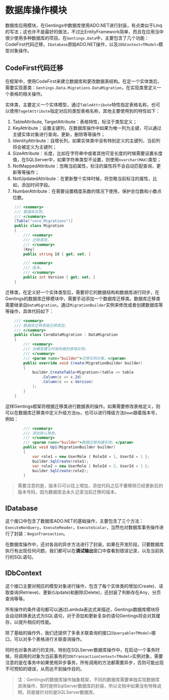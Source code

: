 # 数据库操作模块

数据库应用模块，在Gentings中数据库使用ADO.NET进行封装，有点类似于Linq的写法；这也许不是最好的做法，不过比EntityFramework简单，而且在应用当中很少使用多种数据库的项目。在`Gentings.Data`中，主要包含了几个功能：CodeFirst代码迁移，`IDatabase`原始ADO.NET操作，以及`IDbContext<TModel>`模型对象操作。

## CodeFirst代码迁移

在框架中，使用CodeFirst来建立数据库和更改数据表结构。在定一个实体类后，需要实现基类：`Gentings.Data.Migrations.DataMigration`，在实现类里定义一个表格的相关操作。

实体类，主要定义一个实体模型，通过`TableAttribute`特性指定表格名称，也可以使用`TagetAttribute`指定对应的类型表格名称，其他主要使用到的特性如下：

1. TableAttribute, TargetAttribute：表格特性，标注于类型定义；
2. KeyAttribute：设置主键列，在数据库操作中如果为唯一列为主键，可以通过主键实体对象进行查询，更新，删除等等操作；
3. IdentityAttribute：自增长列，如果实体类中没有特别定义的主键列，当前列将会被定义为主键列；
4. SizeAttribute：长度，比如在字符串中或者其他可变长度的时候需要设置长度值，在SQLServer中，如果字符串类型不设置，则使用`nvarchar(MAX)`类型；
5. NotMappedAttribute：忽略当前属性，标注的属性将不会自动匹配查询，更新等等操作；
6. NotUpdatedAttribute：在更新整个实体时候，将忽略当前标注的属性，比如，添加时间字段。
7. NumberAttribute：在需要设置精度系数的情况下使用，保护总位数和小数点位数。

```csharp
    /// <summary>
    /// 数据库实例。
    /// </summary>
    [Table("core_Migrations")]
    public class Migration
    {
        /// <summary>
        /// 迁移类型。
        /// </summary>
        [Key]
        public string Id { get; set; }

        /// <summary>
        /// 版本。
        /// </summary>
        public int Version { get; set; }
    }
```

迁移类，在定义好一个实体类型后，需要将它的数据结构和数据库进行同步，在Gentings的数据库迁移模块中，需要手动添加一个数据库迁移类。数据库迁移类需要继承自`DataMigration`，通过`MigrationBuilder`实例来修改或者创建数据库等等操作，具体代码如下：

```csharp
    /// <summary>
    /// 数据库迁移表格迁移类型。
    /// </summary>
    public class CoreDataMigration : DataMigration
    {
        /// <summary>
        /// 当模型建立时候构建的表格实例。
        /// </summary>
        /// <param name="builder">迁移实例对象。</param>
        public override void Create(MigrationBuilder builder)
        {
            builder.CreateTable<Migration>(table => table
                .Column(c => c.Id)
                .Column(c => c.Version)
            );
        }
    }
```

这样Gentings框架将根据迁移类进行数据表的操作。如果需要修改表格定义，则可以在数据库迁移类中定义升级方法`Up`，也可以进行降级方法`Down`跟着版本号，例如：

```csharp
        /// <summary>
        /// 添加默认角色。
        /// </summary>
        /// <param name="builder">数据迁移构建实例。</param>
        public void Up1(MigrationBuilder builder)
        {
            var role1 = new UserRole { RoleId = 1, UserId = 1 };
            builder.SqlCreate(role1);
            var role2 = new UserRole { RoleId = 2, UserId = 1 };
            builder.SqlCreate(role2);
        }
```

> 需要注意的是，版本只可以往上增加，添加代码之后不要移除已经更新后的版本号码，因为数据库会永久记录当前迁移的版本。

## IDatabase

这个接口中包含了数据库ADO.NET的基础操作，主要包含了三个方法：`ExecuteNonQuery`，`ExecuteReader`，`ExecuteScalar`，当然也对数据库事务操作进行了封装：`BeginTransaction`。

在数据库操作中，还对各自的异步方法进行了封装，如果在开发阶段，只要数据库执行有出现任何问题，我们都可以在**调试输出**窗口中查看到错误记录，以及当前执行的SQL语句。

## IDbContext<TModel>

这个接口主要对相应的模型对象进行操作，包含了每个实体类的增加(Create)、读取查询(Retrieve)、更新(Update)和删除(Delete)，还封装了判断存在Any，分页查询等等。

所有操作的条件语句都可以通过Lambda表达式来描述，Gentings数据库模块将会自动转换表达式为SQL语句，对于添加和更新复杂的语句Gentings将会对其缓存，以提升相应的性能。

除了基础的操作外，我们还提供了多表关联查询的接口`IQueryable<TModel>`接口，可以对多个表格进行关联查询操作。

同时也对事务进行的支持，特别在SQLServer数据库操作中，在启动一个事务时候，将调用的对象为当前事务的`IDbTransactionContext<TModel>`实例对象，需要注意的是在事务中如果使用异步事务，所有调用的方法都需要异步，否则可能出现不可预知的错误，从而达不到操作目的。

> 注：Gentings的数据库操作抽象框架，不同的数据库需要单独实现数据库具体操作，暂时提供SqlServer数据库的封装，所以文档中如果没有特殊说明，将直接针对的是SQLServer数据库。
